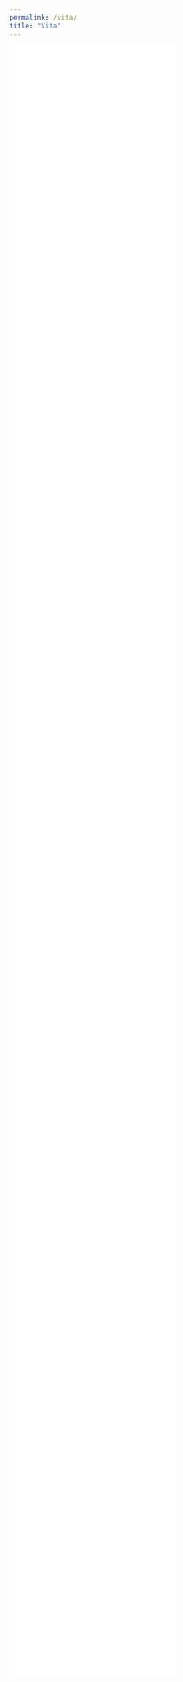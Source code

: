 ```yaml
---
permalink: /vita/
title: "Vita"
---
```

 
<embed height="75%" src="/_pages/AmberWarren_CV.pdf" type="application/pdf" />

